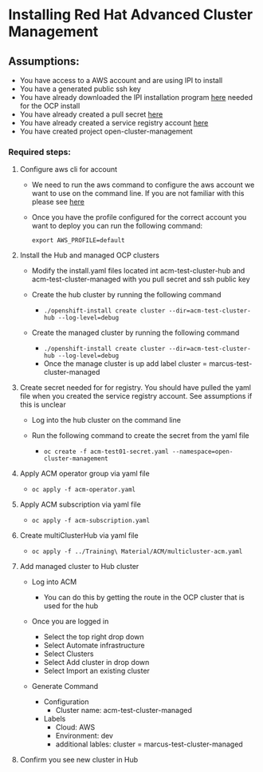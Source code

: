 # Installing Red Hat Advanced Cluster Management

## Assumptions: 
* You have access to a AWS account and are using IPI to install
* You have a generated public ssh key
* You have already downloaded the IPI installation program [here](https://console.redhat.com/openshift/install) needed for the OCP install
* You have already created a pull secret [here](https://console.redhat.com/openshift/install/pull-secret)
* You have already created a service registry account [here](https://access.redhat.com/terms-based-registry/)
* You have created project open-cluster-management


### Required steps:
1. Configure aws cli for account
    * We need to run the aws command to configure the aws account we want to use on the command line. If you are not familiar with this please see [here](https://docs.aws.amazon.com/cli/latest/userguide/cli-configure-profiles.html)
    * Once you have the profile configured for the correct account you want to deploy you can run the following command:
    
        `export AWS_PROFILE=default`
2. Install the Hub and managed OCP clusters

    * Modify the install.yaml files located int acm-test-cluster-hub and acm-test-cluster-managed with you pull secret and ssh public key
    * Create the hub cluster by running the following command
    
      * `./openshift-install create cluster --dir=acm-test-cluster-hub --log-level=debug `
    * Create the managed cluster by running the following command

        * `./openshift-install create cluster --dir=acm-test-cluster-hub --log-level=debug`
        * Once the manage cluster is up add label cluster = marcus-test-cluster-managed

3. Create secret needed for for registry. You should have pulled the yaml file when you created the service registry account. See assumptions if this is unclear
      
    * Log into the hub cluster on the command line

    * Run the following command to create the secret from the yaml file

      * `oc create -f acm-test01-secret.yaml --namespace=open-cluster-management`

4. Apply ACM operator group via yaml file

    * `oc apply -f acm-operator.yaml`

5. Apply ACM subscription via yaml file

    * `oc apply -f acm-subscription.yaml`

6. Create multiClusterHub via yaml file 

   * `oc apply -f ../Training\ Material/ACM/multicluster-acm.yaml`

7. Add managed cluster to Hub cluster

    * Log into ACM
      * You can do this by getting the route in the OCP cluster that is used for the hub

    * Once you are logged in
      * Select the top right drop down
      * Select Automate infrastructure
      * Select Clusters
      * Select Add cluster in drop down
      * Select Import an existing cluster

   * Generate Command
     * Configuration
       * Cluster name: acm-test-cluster-managed
     * Labels
       * Cloud: AWS
       * Environment: dev
       * additional lables: cluster = marcus-test-cluster-managed

8. Confirm you see new cluster in Hub
